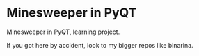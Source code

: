 # Minesweeper in PyQT
Minesweeper in PyQT, learning project.

If you got here by accident, look to my bigger repos like binarina.